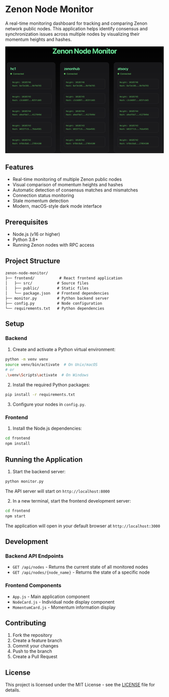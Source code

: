 # Zenon Node Monitor

A real-time monitoring dashboard for tracking and comparing Zenon network public nodes. This application helps identify consensus and synchronization issues across multiple nodes by visualizing their momentum heights and hashes.

![Fork Monitor Screenshot](docs/screenshot.png)

## Features

- Real-time monitoring of multiple Zenon public nodes
- Visual comparison of momentum heights and hashes
- Automatic detection of consensus matches and mismatches
- Connection status monitoring
- Stale momentum detection
- Modern, macOS-style dark mode interface

## Prerequisites

- Node.js (v16 or higher)
- Python 3.8+
- Running Zenon nodes with RPC access

## Project Structure

```
zenon-node-monitor/
├── frontend/           # React frontend application
│   ├── src/           # Source files
│   ├── public/        # Static files
│   └── package.json   # Frontend dependencies
├── monitor.py         # Python backend server
├── config.py          # Node configuration
└── requirements.txt   # Python dependencies
```

## Setup

### Backend

1. Create and activate a Python virtual environment:
```bash
python -m venv venv
source venv/bin/activate  # On Unix/macOS
# or
.\venv\Scripts\activate  # On Windows
```

2. Install the required Python packages:
```bash
pip install -r requirements.txt
```

3. Configure your nodes in `config.py`.

### Frontend

1. Install the Node.js dependencies:
```bash
cd frontend
npm install
```

## Running the Application

1. Start the backend server:
```bash
python monitor.py
```
The API server will start on `http://localhost:8000`

2. In a new terminal, start the frontend development server:
```bash
cd frontend
npm start
```
The application will open in your default browser at `http://localhost:3000`

## Development

### Backend API Endpoints

- `GET /api/nodes` - Returns the current state of all monitored nodes
- `GET /api/nodes/{node_name}` - Returns the state of a specific node

### Frontend Components

- `App.js` - Main application component
- `NodeCard.js` - Individual node display component
- `MomentumCard.js` - Momentum information display

## Contributing

1. Fork the repository
2. Create a feature branch
3. Commit your changes
4. Push to the branch
5. Create a Pull Request

## License

This project is licensed under the MIT License - see the [LICENSE](LICENSE) file for details. 